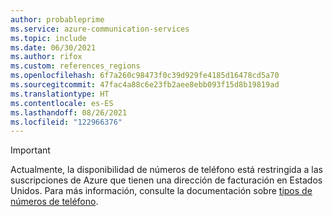 ```yaml
---
author: probableprime
ms.service: azure-communication-services
ms.topic: include
ms.date: 06/30/2021
ms.author: rifox
ms.custom: references_regions
ms.openlocfilehash: 6f7a260c98473f0c39d929fe4185d16478cd5a70
ms.sourcegitcommit: 47fac4a88c6e23fb2aee8ebb093f15d8b19819ad
ms.translationtype: HT
ms.contentlocale: es-ES
ms.lasthandoff: 08/26/2021
ms.locfileid: "122966376"
---
```

> [!IMPORTANT]
> Actualmente, la disponibilidad de números de teléfono está restringida a las suscripciones de Azure que tienen una dirección de facturación en Estados Unidos. Para más información, consulte la documentación sobre [tipos de números de teléfono](../concepts/telephony-sms/plan-solution.md).